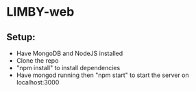 # LIMBY-web

## Setup:
 - Have MongoDB and NodeJS installed
 - Clone the repo
 - "npm install" to install dependencies
 - Have mongod running then "npm start" to start the server on localhost:3000
